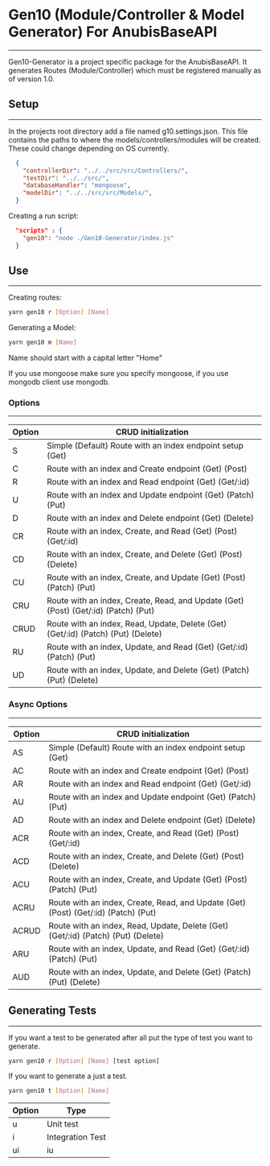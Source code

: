 # Gen10 (Module/Controller & Model Generator) For AnubisBaseAPI
---

Gen10-Generator is a project specific package for the AnubisBaseAPI. It generates Routes (Module/Controller) which must be registered manually as of version 1.0.

## Setup
---

In the projects root directory add a file named g10.settings.json. This file contains the paths to where the models/controllers/modules will be created. These could change depending on OS currently. 

```json
  {
    "controllerDir": "../../src/src/Controllers/",
    "testDir": "../../src/",
    "databaseHandler": "mongoose",
    "modelDir": "../../src/src/Models/",
  }
```

Creating a run script:

```json
  "scripts" : {
    "gen10": "node ./Gen10-Generator/index.js"
  }
```

## Use
---

Creating routes:

```bash
yarn gen10 r [Option] [Name]
```

Generating a Model:

```bash
yarn gen10 m [Name]
```

Name should start with a capital letter "Home"

If you use mongoose make sure you specify mongoose, if you use mongodb client use mongodb. 


### Options
---

|   Option  | CRUD initialization                                                                |
| ----------| ---------------------------------------------------------------------------------- |
|     S     | Simple (Default) Route with an index endpoint setup (Get)                          |
|     C     | Route with an index and Create endpoint (Get) (Post)                               |
|     R     | Route with an index and Read endpoint (Get) (Get/:id)                              |
|     U     | Route with an index and Update endpoint (Get) (Patch) (Put)                        |
|     D     | Route with an index and Delete endpoint (Get) (Delete)                             |
|    CR     | Route with an index, Create, and Read (Get) (Post) (Get/:id)                       |
|    CD     | Route with an index, Create, and Delete (Get) (Post) (Delete)                      |
|    CU     | Route with an index, Create, and Update (Get) (Post) (Patch) (Put)                 |
|    CRU    | Route with an index, Create, Read, and Update (Get) (Post) (Get/:id) (Patch) (Put) |
|    CRUD   | Route with an index, Read, Update, Delete (Get) (Get/:id) (Patch) (Put) (Delete)   |
|    RU     | Route with an index, Update, and Read (Get) (Get/:id) (Patch) (Put)                |
|    UD     | Route with an index, Update, and Delete (Get) (Patch) (Put) (Delete)               |


### Async Options
---

|   Option  | CRUD initialization                                                                 |
| ----------| ----------------------------------------------------------------------------------- |
|     AS     | Simple (Default) Route with an index endpoint setup (Get)                          |
|     AC     | Route with an index and Create endpoint (Get) (Post)                               |
|     AR     | Route with an index and Read endpoint (Get) (Get/:id)                              |
|     AU     | Route with an index and Update endpoint (Get) (Patch) (Put)                        |
|     AD     | Route with an index and Delete endpoint (Get) (Delete)                             |
|    ACR     | Route with an index, Create, and Read (Get) (Post) (Get/:id)                       |
|    ACD     | Route with an index, Create, and Delete (Get) (Post) (Delete)                      |
|    ACU     | Route with an index, Create, and Update (Get) (Post) (Patch) (Put)                 |
|    ACRU    | Route with an index, Create, Read, and Update (Get) (Post) (Get/:id) (Patch) (Put) |
|    ACRUD   | Route with an index, Read, Update, Delete (Get) (Get/:id) (Patch) (Put) (Delete)   |
|    ARU     | Route with an index, Update, and Read (Get) (Get/:id) (Patch) (Put)                |
|    AUD     | Route with an index, Update, and Delete (Get) (Patch) (Put) (Delete)               |

## Generating Tests
---

If you want a test to be generated after all put the type of test you want to generate.

```bash
yarn gen10 r [Option] [Name] [test option]
```

If you want to generate a just a test.

```bash
yarn gen10 t [Option] [Name]
```

| Option | Type                      |
| ------ | ------------------------- |
|   u    | Unit test                 |
|   i    | Integration Test          |
|  ui|iu | Unit and Integration Test |